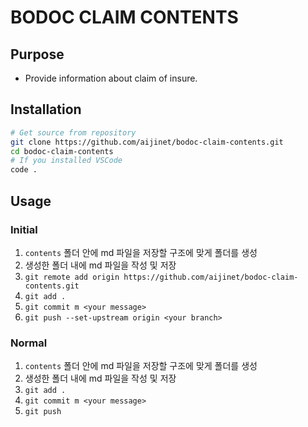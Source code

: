 # BODOC CLAIM CONTENTS

## Purpose

   - Provide information about claim of insure.

## Installation

```bash
# Get source from repository
git clone https://github.com/aijinet/bodoc-claim-contents.git
cd bodoc-claim-contents
# If you installed VSCode
code .
```

## Usage
### Initial
1. `contents` 폴더 안에 md 파일을 저장할 구조에 맞게 폴더를 생성
2. 생성한 폴더 내에 md 파일을 작성 및 저장
3. `git remote add origin https://github.com/aijinet/bodoc-claim-contents.git`
4. `git add .`
5. `git commit m <your message>`
6. `git push --set-upstream origin <your branch>`

### Normal
1. `contents` 폴더 안에 md 파일을 저장할 구조에 맞게 폴더를 생성
2. 생성한 폴더 내에 md 파일을 작성 및 저장
3. `git add .`
4. `git commit m <your message>`
5. `git push`